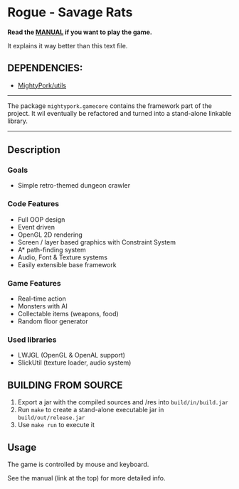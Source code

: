 # Rogue - Savage Rats

**Read the [MANUAL](http://goo.gl/AU0IdI) if you want to play the game.**

It explains it way better than this text file.


DEPENDENCIES:
-------------

- [MightyPork/utils](https://github.com/MightyPork/utils)

---

The package `mightypork.gamecore` contains the framework part of the project. It wil eventually be refactored and turned into a stand-alone linkable library.

---

## Description

### Goals

- Simple retro-themed dungeon crawler


### Code Features

- Full OOP design
- Event driven
- OpenGL 2D rendering
- Screen / layer based graphics with Constraint System
- A* path-finding system
- Audio, Font & Texture systems
- Easily extensible base framework


### Game Features

- Real-time action
- Monsters with AI
- Collectable items (weapons, food)
- Random floor generator


### Used libraries

- LWJGL (OpenGL & OpenAL support)
- SlickUtil (texture loader, audio system)


## BUILDING FROM SOURCE

1. Export a jar with the compiled sources and /res into `build/in/build.jar`
2. Run `make` to create a stand-alone executable jar in `build/out/release.jar`
3. Use `make run` to execute it



## Usage

The game is controlled by mouse and keyboard.

See the manual (link at the top) for more detailed info.

